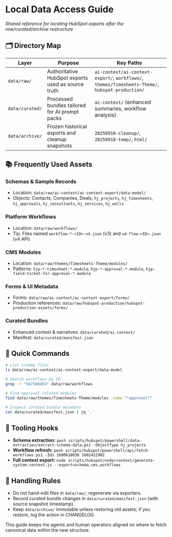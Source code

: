 # Local Data Access Guide

*Shared reference for locating HubSpot exports after the raw/curated/archive restructure*

## 🗂️ Directory Map

| Layer | Purpose | Key Paths |
|-------|---------|-----------|
| `data/raw/` | Authoritative HubSpot exports used as source truth | `ai-context/ai-context-export/`, `workflows/`, `themes/Timesheets-Theme/`, `hubspot-production/` |
| `data/curated/` | Processed bundles tailored for AI prompt packs | `ai-context/` (enhanced summaries, workflow analysis) |
| `data/archive/` | Frozen historical exports and cleanup snapshots | `20250916-cleanup/`, `20250918-temp/`, `html/` |

## 📚 Frequently Used Assets

### Schemas & Sample Records
- Location: `data/raw/ai-context/ai-context-export/data-model/`
- Objects: Contacts, Companies, Deals, `hj_projects`, `hj_timesheets`, `hj_approvals`, `hj_consultants`, `hj_services`, `hj_wells`

### Platform Workflows
- Location: `data/raw/workflows/`
- Tip: Files named `workflow-*-<ID>-v4.json` (v3) and `v4-flow-<ID>.json` (v4 API)

### CMS Modules
- Location: `data/raw/themes/Timesheets-Theme/modules/`
- Patterns: `hjp-*-timesheet-*.module`, `hjp-*-approval-*.module`, `hjp-field-ticket-for-approval-*.module`

### Forms & UI Metadata
- Forms: `data/raw/ai-context/ai-context-export/forms/`
- Production references: `data/raw/hubspot-production/hubspot-production-assets/forms/`

### Curated Bundles
- Enhanced context & narratives: `data/curated/ai-context/`
- Manifest: `data/curated/manifest.json`

## 🔧 Quick Commands

```bash
# List schema files
ls data/raw/ai-context/ai-context-export/data-model

# Search workflows by ID
grep -r "567500453" data/raw/workflows

# Find approval-related modules
find data/raw/themes/Timesheets-Theme/modules -name "*approval*"

# Inspect curated bundle metadata
cat data/curated/manifest.json | jq '.'
```

## 🧬 Tooling Hooks
- **Schema extraction:** `pwsh scripts/hubspot/powershell/data-extraction/extract-schema-data.ps1 -ObjectType hj_projects`
- **Workflow refresh:** `pwsh scripts/hubspot/powershell/api/fetch-workflows.ps1 -Ids 1680618036 1682422902`
- **Full context export:** `node scripts/hubspot/node/context/generate-system-context.js --export=schema,cms,workflows`

## 🛑 Handling Rules
- Do not hand-edit files in `data/raw/`; regenerate via exporters.
- Record curated bundle changes in `data/curated/manifest.json` (with source snapshot timestamp).
- Keep `data/archive/` immutable unless restoring old assets; if you restore, log the action in CHANGELOG.

This guide keeps the agents and human operators aligned on where to fetch canonical data within the new structure.
